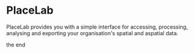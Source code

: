 # PlaceLab
PlaceLab provides you with a simple interface for accessing, processing,
analysing and exporting your organisation's spatial and aspatial data.

the end
